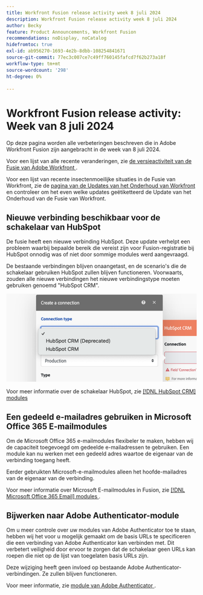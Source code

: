 ```yaml
---
title: Workfront Fusion release activity week 8 juli 2024
description: Workfront Fusion release activity week 8 juli 2024
author: Becky
feature: Product Announcements, Workfront Fusion
recommendations: noDisplay, noCatalog
hidefromtoc: true
exl-id: ab956270-1693-4e2b-8dbb-108254841671
source-git-commit: 77ec3c007ce7c49ff760145fafcd7f62b273a18f
workflow-type: tm+mt
source-wordcount: '298'
ht-degree: 0%

---
```


# Workfront Fusion release activity: Week van 8 juli 2024

Op deze pagina worden alle verbeteringen beschreven die in Adobe Workfront Fusion zijn aangebracht in de week van 8 juli 2024.

Voor een lijst van alle recente veranderingen, zie [ de versieactiviteit van de Fusie van Adobe Workfront ](/help/workfront-fusion/fusion-product-releases/fusion-release-activity.md).

Voor een lijst van recente insectenmoeilijke situaties in de Fusie van Workfront, zie de [ pagina van de Updates van het Onderhoud van Workfront ](https://experienceleague.adobe.com/docs/workfront-known-issues/releases/current-updates.html) en controleer om het even welke updates geëtiketteerd de Update van het Onderhoud van de Fusie van Workfront.

## Nieuwe verbinding beschikbaar voor de schakelaar van HubSpot

De fusie heeft een nieuwe verbinding HubSpot. Deze update verhelpt een probleem waarbij bepaalde bereik die vereist zijn voor Fusion-registratie bij HubSpot onnodig was of niet door sommige modules werd aangevraagd.

De bestaande verbindingen blijven onaangetast, en de scenario&#39;s die de schakelaar gebruiken HubSpot zullen blijven functioneren. Voorwaarts, zouden alle nieuwe verbindingen het nieuwe verbindingstype moeten gebruiken genoemd &quot;HubSpot CRM&quot;.

![ Nieuwe verbinding HubSpot ](/help/workfront-fusion/fusion-product-releases/assets/new-hubspot-connection.png)

Voor meer informatie over de schakelaar HubSpot, zie [[!DNL HubSpot CRM]  modules ](/help/workfront-fusion/references/apps-and-modules/third-party-connectors/hubspot-crm-modules.md)

## Een gedeeld e-mailadres gebruiken in Microsoft Office 365 E-mailmodules

Om de Microsoft Office 365 e-mailmodules flexibeler te maken, hebben wij de capaciteit toegevoegd om gedeelde e-mailadressen te gebruiken. Een module kan nu werken met een gedeeld adres waartoe de eigenaar van de verbinding toegang heeft.

Eerder gebruikten Microsoft-e-mailmodules alleen het hoofde-mailadres van de eigenaar van de verbinding.

Voor meer informatie over Microsoft E-mailmodules in Fusion, zie [[!DNL Microsoft Office 365 Email]  modules ](/help/workfront-fusion/references/apps-and-modules/third-party-connectors/microsoft-365-email-modules.md).

## Bijwerken naar Adobe Authenticator-module

Om u meer controle over uw modules van Adobe Authenticator toe te staan, hebben wij het voor u mogelijk gemaakt om de basis URLs te specificeren die een verbinding van Adobe Authenticator kan verbinden met. Dit verbetert veiligheid door ervoor te zorgen dat de schakelaar geen URLs kan roepen die niet op de lijst van toegelaten basis URLs zijn.

Deze wijziging heeft geen invloed op bestaande Adobe Authenticator-verbindingen. Ze zullen blijven functioneren.

Voor meer informatie, zie [ module van Adobe Authenticator ](/help/workfront-fusion/references/apps-and-modules/adobe-connectors/adobe-authenticator-modules.md).
